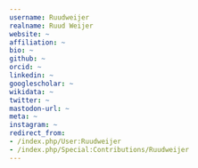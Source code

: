 ```yaml
---
username: Ruudweijer
realname: Ruud Weijer
website: ~
affiliation: ~
bio: ~
github: ~
orcid: ~
linkedin: ~
googlescholar: ~
wikidata: ~
twitter: ~
mastodon-url: ~
meta: ~
instagram: ~
redirect_from:
- /index.php/User:Ruudweijer
- /index.php/Special:Contributions/Ruudweijer
---
```

